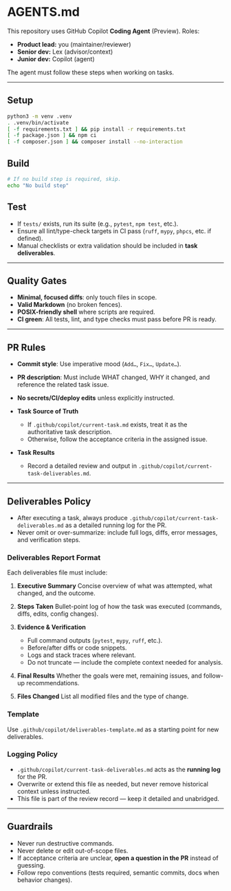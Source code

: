 # AGENTS.md

This repository uses GitHub Copilot **Coding Agent** (Preview).
Roles:
- **Product lead:** you (maintainer/reviewer)
- **Senior dev:** Lex (advisor/context)
- **Junior dev:** Copilot (agent)

The agent must follow these steps when working on tasks.

---

## Setup
```bash
python3 -m venv .venv
. .venv/bin/activate
[ -f requirements.txt ] && pip install -r requirements.txt
[ -f package.json ] && npm ci
[ -f composer.json ] && composer install --no-interaction
```

## Build
```bash
# If no build step is required, skip.
echo "No build step"
```

## Test
- If `tests/` exists, run its suite (e.g., `pytest`, `npm test`, etc.).
- Ensure all lint/type-check targets in CI pass (`ruff`, `mypy`, `phpcs`, etc. if defined).
- Manual checklists or extra validation should be included in **task deliverables**.

---

## Quality Gates
- **Minimal, focused diffs**: only touch files in scope.
- **Valid Markdown** (no broken fences).
- **POSIX-friendly shell** where scripts are required.
- **CI green**: All tests, lint, and type checks must pass before PR is ready.

---

## PR Rules
- **Commit style**: Use imperative mood (`Add…`, `Fix…`, `Update…`).
- **PR description**: Must include WHAT changed, WHY it changed, and reference the related task issue.
- **No secrets/CI/deploy edits** unless explicitly instructed.

- **Task Source of Truth**
  - If `.github/copilot/current-task.md` exists, treat it as the authoritative task description.
  - Otherwise, follow the acceptance criteria in the assigned issue.

- **Task Results**
  - Record a detailed review and output in `.github/copilot/current-task-deliverables.md`.

---

## Deliverables Policy

- After executing a task, always produce `.github/copilot/current-task-deliverables.md` as a detailed running log for the PR.
- Never omit or over-summarize: include full logs, diffs, error messages, and verification steps.

### Deliverables Report Format

Each deliverables file must include:

1. **Executive Summary**
   Concise overview of what was attempted, what changed, and the outcome.

2. **Steps Taken**
   Bullet-point log of how the task was executed (commands, diffs, edits, config changes).

3. **Evidence & Verification**
   - Full command outputs (`pytest`, `mypy`, `ruff`, etc.).
   - Before/after diffs or code snippets.
   - Logs and stack traces where relevant.
   - Do not truncate — include the complete context needed for analysis.

4. **Final Results**
   Whether the goals were met, remaining issues, and follow-up recommendations.

5. **Files Changed**
   List all modified files and the type of change.

### Template
Use `.github/copilot/deliverables-template.md` as a starting point for new deliverables.

### Logging Policy

- `.github/copilot/current-task-deliverables.md` acts as the **running log** for the PR.
- Overwrite or extend this file as needed, but never remove historical context unless instructed.
- This file is part of the review record — keep it detailed and unabridged.

---

## Guardrails
- Never run destructive commands.
- Never delete or edit out-of-scope files.
- If acceptance criteria are unclear, **open a question in the PR** instead of guessing.
- Follow repo conventions (tests required, semantic commits, docs when behavior changes).
